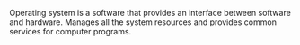 Operating system is a software that provides an interface between software and hardware.
Manages all the system resources and provides common services for computer programs.

